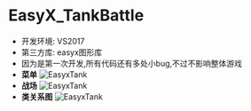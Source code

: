 # EasyX_TankBattle
  * 开发环境: VS2017
  * 第三方库: easyx图形库
  * 因为是第一次开发,所有代码还有多处小bug,不过不影响整体游戏
* **菜单**
![EasyxTank](https://github.com/hasikill/EasyX_TankBattle/blob/master/tank1.png?raw=true, "坦克菜单")
* **战场**
![EasyxTank](https://github.com/hasikill/EasyX_TankBattle/blob/master/tank2.png?raw=true, "坦克战场")
* **类关系图**
![EasyxTank](https://github.com/hasikill/EasyX_TankBattle/blob/master/%E7%B1%BB%E5%85%B3%E7%B3%BB.png?raw=true, "坦克类关系")
